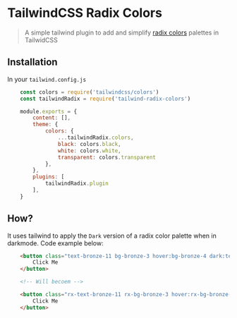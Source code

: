 # TailwindCSS Radix Colors
> A simple tailwind plugin to  add and simplify [radix colors][radix-colors] palettes in TailwidCSS

## Installation
In your `tailwind.config.js`

```js
	const colors = require('tailwindcss/colors')
	const tailwindRadix = require('tailwind-radix-colors')

	module.exports = {
		content: [],
		theme: {
			colors: {
				...tailwindRadix.colors,
				black: colors.black,
				white: colors.white,
				transparent: colors.transparent
			},
		},
		plugins: [
			tailwindRadix.plugin
		],
	}
```

## How?
It uses tailwind to apply the `Dark` version of a radix color palette when in darkmode. Code example below:


```html
	<button class="text-bronze-11 bg-bronze-3 hover:bg-bronze-4 dark:text-bronze-11 dark:bg-bronze-3 dark:hover:bg-bronze-4">
		Click Me
	</button>

	<!-- Will becoem -->

	<button class="rx-text-bronze-11 rx-bg-bronze-3 hover:rx-bg-bronze-4">
		Click Me
	</button>
```

[radix-colors]: https://radix-ui.com/colors
